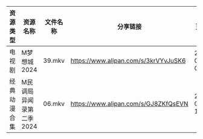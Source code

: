 | 资源类型   | 资源名称           | 文件名称   | 分享链接                                 | 更新时间                |
| ------ | -------------- | ------ | ------------------------------------ | ------------------- |
| 电视剧    | M梦想城2024       | 39.mkv | https://www.alipan.com/s/3krVYvJuSK6 | 2024-08-08 00:06:00 |
| 经典动漫合集 | M民调局异闻录第二季2024 | 06.mkv | https://www.alipan.com/s/GJ8ZKfQsEVN | 2024-08-08 12:06:24 |
